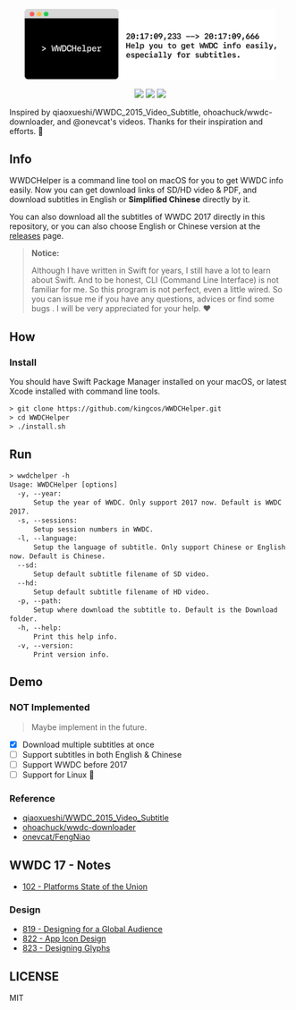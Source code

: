 <p align="center">
<img src="logo.png" alt="WWDCHelper Logo" title="WWDCHelper Logo" width="450">
</p>

<p align="center">
<img src="https://img.shields.io/badge/Swift-3.1-orange.svg">
<img src="https://img.shields.io/badge/License-MIT-blue.svg">
<img src="https://img.shields.io/badge/Platform-macOS-red.svg">
</p>

Inspired by qiaoxueshi/WWDC_2015_Video_Subtitle, ohoachuck/wwdc-downloader, and @onevcat's videos. Thanks for their inspiration and efforts. 👏

## Info

WWDCHelper is a command line tool on macOS for you to get WWDC info easily. Now you can get download links of SD/HD video & PDF, and download subtitles in English or **Simplified Chinese** directly by it.

You can also download all the subtitles of WWDC 2017 directly in this repository, or you can also choose English or Chinese version at the [releases](https://github.com/kingcos/Learning-WWDC/releases) page.

> **Notice:**
> 
> Although I have written in Swift for years, I still have a lot to learn about Swift. And to be honest, CLI (Command Line Interface) is not familiar for me. So this program is not perfect, even a little wired. So you can issue me if you have any questions, advices or find some bugs . I will be very appreciated for your help. ❤️

## How

### Install

You should have Swift Package Manager installed on your macOS, or latest Xcode installed with command line tools.

```
> git clone https://github.com/kingcos/WWDCHelper.git
> cd WWDCHelper
> ./install.sh
```

## Run

```
> wwdchelper -h
Usage: WWDCHelper [options]
  -y, --year:
      Setup the year of WWDC. Only support 2017 now. Default is WWDC 2017.
  -s, --sessions:
      Setup session numbers in WWDC.
  -l, --language:
      Setup the language of subtitle. Only support Chinese or English now. Default is Chinese.
  --sd:
      Setup default subtitle filename of SD video.
  --hd:
      Setup default subtitle filename of HD video.
  -p, --path:
      Setup where download the subtitle to. Default is the Download folder.
  -h, --help:
      Print this help info.
  -v, --version:
      Print version info.
```

## Demo

### NOT Implemented

> Maybe implement in the future.

- [x] Download multiple subtitles at once
- [ ] Support subtitles in both English & Chinese
- [ ] Support WWDC before 2017
- [ ] Support for Linux 🐧

### Reference

- [qiaoxueshi/WWDC_2015_Video_Subtitle](https://github.com/qiaoxueshi/WWDC_2015_Video_Subtitle)
- [ohoachuck/wwdc-downloader](https://github.com/ohoachuck/wwdc-downloader)
- [onevcat/FengNiao](https://github.com/onevcat/FengNiao)

## WWDC 17 - Notes

- [102 - Platforms State of the Union](/2017/102)

### Design

- [819 - Designing for a Global Audience](/2017/819)
- [822 - App Icon Design](/2017/822)
- [823 - Designing Glyphs](/2017/823)

## LICENSE

MIT
